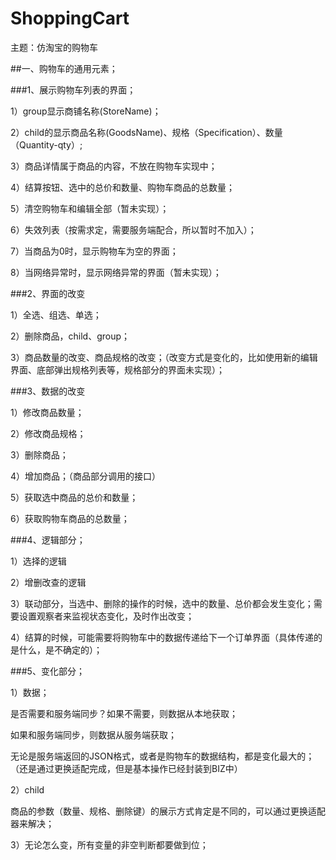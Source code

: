 # ShoppingCart
主题：仿淘宝的购物车

##一、购物车的通用元素；

###1、展示购物车列表的界面；

1）group显示商铺名称(StoreName)；

2）child的显示商品名称(GoodsName)、规格（Specification）、数量（Quantity-qty）;

3）商品详情属于商品的内容，不放在购物车实现中；

4）结算按钮、选中的总价和数量、购物车商品的总数量；

5）清空购物车和编辑全部（暂未实现）；

6）失效列表（按需求定，需要服务端配合，所以暂时不加入）；

7）当商品为0时，显示购物车为空的界面；

8）当网络异常时，显示网络异常的界面（暂未实现）；

###2、界面的改变

1）全选、组选、单选；

2）删除商品，child、group；

3）商品数量的改变、商品规格的改变；（改变方式是变化的，比如使用新的编辑界面、底部弹出规格列表等，规格部分的界面未实现）；

###3、数据的改变

1）修改商品数量；

2）修改商品规格；

3）删除商品；

4）增加商品；（商品部分调用的接口）

5）获取选中商品的总价和数量；

6）获取购物车商品的总数量；

###4、逻辑部分；

1）选择的逻辑

2）增删改查的逻辑

3）联动部分，当选中、删除的操作的时候，选中的数量、总价都会发生变化；需要设置观察者来监视状态变化，及时作出改变；

4）结算的时候，可能需要将购物车中的数据传递给下一个订单界面（具体传递的是什么，是不确定的）；

###5、变化部分；

1）数据；

是否需要和服务端同步？如果不需要，则数据从本地获取；

如果和服务端同步，则数据从服务端获取；

无论是服务端返回的JSON格式，或者是购物车的数据结构，都是变化最大的；（还是通过更换适配完成，但是基本操作已经封装到BIZ中）

2）child

商品的参数（数量、规格、删除键）的展示方式肯定是不同的，可以通过更换适配器来解决；

3）无论怎么变，所有变量的非空判断都要做到位；




